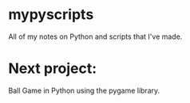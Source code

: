 # mypyscripts
All of my notes on Python and scripts that I've made.

# Next project:
Ball Game in Python using the pygame library.
